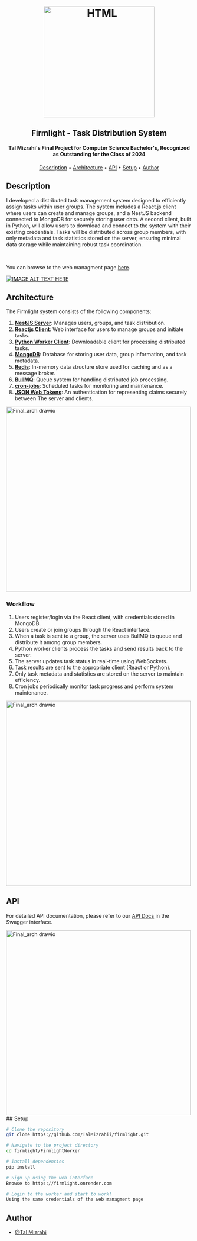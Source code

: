 <h1 align="center">
<p align="center">
<a href="https://firmlight.onrender.com/"><img src="https://github.com/TalMizrahii/firmlight-py-client/blob/main/Assets/FullLogo.png" alt="HTML" width="300"></a>
</p>
<h2 align="center">
  Firmlight - Task Distribution System
</h2>
</h1> 
<h4 align="center">Tal Mizrahi's Final Project for Computer Science Bachelor's, Recognized as Outstanding for the Class of 2024</h4>
<p align="center">
  <a href="#description">Description</a> •
  <a href="#architecture">Architecture</a> •
  <a href="#api">API</a> •
  <a href="#setup">Setup</a> •
  <a href="#author">Author</a>
</p>

## Description

I developed a distributed task management system designed to efficiently assign tasks within user groups. The system includes a React.js client where users can create and manage groups, and a NestJS backend connected to MongoDB for securely storing user data. A second client, built in Python, will allow users to download and connect to the system with their existing credentials. Tasks will be distributed across group members, with only metadata and task statistics stored on the server, ensuring minimal data storage while maintaining robust task coordination. 

<br>

You can browse to the web managment page [here](https://firmlight.onrender.com).

[![IMAGE ALT TEXT HERE](https://img.youtube.com/vi/ZMJRnw3e54A/0.jpg)](https://www.youtube.com/watch?v=ZMJRnw3e54A)


## Architecture

The Firmlight system consists of the following components:

1. **[NestJS Server](https://nestjs.com/)**: Manages users, groups, and task distribution.
2. **[Reactjs Client](https://react.dev/)**: Web interface for users to manage groups and initiate tasks.
3. **[Python Worker Client](https://www.python.org/)**: Downloadable client for processing distributed tasks.
4. **[MongoDB](https://www.mongodb.com/)**: Database for storing user data, group information, and task metadata.
5. **[Redis](https://redis.io/)**: In-memory data structure store used for caching and as a message broker.
6. **[BullMQ](https://docs.bullmq.io/)**: Queue system for handling distributed job processing.
7. **[cron-jobs](https://cron-job.org/en/)**: Scheduled tasks for monitoring and maintenance.
8. **[JSON Web Tokens](https://jwt.io/)**: An authentication for representing claims securely between The server and clients.

<img src="https://github.com/user-attachments/assets/425f06fd-9e48-4946-9188-ca81f79cd688" alt="Final_arch drawio" width="500"/>


### Workflow

1. Users register/login via the React client, with credentials stored in MongoDB.
2. Users create or join groups through the React interface.
3. When a task is sent to a group, the server uses BullMQ to queue and distribute it among group members.
4. Python worker clients process the tasks and send results back to the server.
5. The server updates task status in real-time using WebSockets.
6. Task results are sent to the appropriate client (React or Python).
7. Only task metadata and statistics are stored on the server to maintain efficiency.
8. Cron jobs periodically monitor task progress and perform system maintenance.
   
<img src="https://github.com/user-attachments/assets/bbfce974-b0ff-4a7c-8ae0-523bf14cbb71" alt="Final_arch drawio" width="500"/>

## API

For detailed API documentation, please refer to our [API Docs](https://firmlight.onrender.com/api) in the Swagger interface.

  <img src="https://github.com/user-attachments/assets/e07eb55e-98f2-4fbb-9b73-2093fb14ab1b" alt="Final_arch drawio" width="500"/>
## Setup

```bash
# Clone the repository
git clone https://github.com/TalMizrahii/firmlight.git

# Navigate to the project directory
cd firmlight/FirmlightWorker

# Install dependencies
pip install

# Sign up using the web interface
Browse to https://firmlight.onrender.com

# Login to the worker and start to work!
Using the same credentials of the web managment page
```

## Author

* [@Tal Mizrahi](https://github.com/TalMizrahii)
